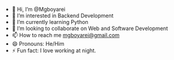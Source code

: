 - 👋 Hi, I’m @Mgboyarei
- 👀 I’m interested in Backend Development
- 🌱 I’m currently learning Python
- 💞️ I’m looking to collaborate on Web and Software Development
- 📫 How to reach me mgboyarei@gmail.com
- 😄 Pronouns: He/Him
- ⚡ Fun fact: I love working at night.

<!---
Mgboyarei/Mgboyarei is a ✨ special ✨ repository because its `README.md` (this file) appears on your GitHub profile.
You can click the Preview link to take a look at your changes.
--->
